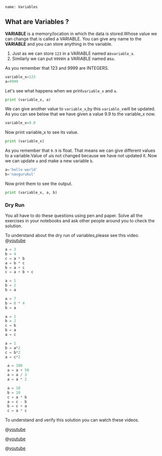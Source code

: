 ﻿```ngMeta
name: Variables
```

## What are Variables ?

**VARIABLE** is a memory/location in which the data is stored.Whose value we can change that is called a VARIABLE. You can give any name to the **VARIABLE** and you can store anything in the variable.

1. Just as we can store `123` in a VARIABLE named as`variable_x`.
2. Similarly we can put `9999`in a VARIABLE named as`a`.

As you remember that 123 and 9999 are INTEGERS.

```python
variable_x=123
a=9999
```

Let's see what happens when we print`variable_x` and `a`.

```python
print (variable_x, a)
```

We can give another value to `variable_x`,by this  `variable_x`will be updated. As you can see below that we have given a value 9.9 to the variable_x now.

```python
variable_x=9.9
```

Now print variable_x to see its value.

```python
print (variable_x)
```

As you remember that `9.9` is float. That means we can give different values to a variable.Value of  `a`is not changed because we have not updated it. Now we can update `a` and make a new variable `b`.

```python
a='hello world'
b='navgurukul'
```

Now print them to see the output.

```python
print (variable_x, a, b)
```

### Dry Run 

You all have to do these questions using pen and paper. Solve all the exercises in your notebooks and ask other people around you to check the solution.

To understand about the dry run of variables,please see this video.
@[youtube](https://www.youtube.com/watch?v=9PnmC9NAvzU)


```python
a = 3
b = 4
c = a * b
a = b * c
b = a + c
c = a + b + c
```

```python
a = 1
b = 2
b = a
```

```python
a = 7
b = 8 * 4
b = a
```

```python
a = 1
b = 2
c = b
b = a 
a = c
```

```python
a = 1
b = a*2
c = b*2
a = c*2
```

```python
 a = 100
 a = a + 50
 a = a / 3
 a = a * 2
```

```python
 a = 10
 b = 10
 c = a * b
 a = c - b
 b = c + a
 c = a * c
```

To understand and verify this solution you can watch these videos.

@[youtube](https://www.youtube.com/watch?v=fny5w_YKSc8)

@[youtube](https://www.youtube.com/watch?v=RsmMloOHrRQ)

@[youtube](https://www.youtube.com/watch?v=pyFetzD0b38)
